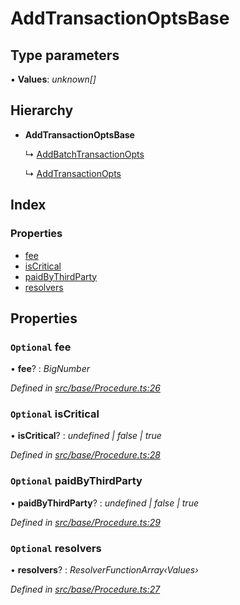 # AddTransactionOptsBase

## Type parameters

▪ **Values**: _unknown\[\]_

## Hierarchy

* **AddTransactionOptsBase**

  ↳ [AddBatchTransactionOpts](addbatchtransactionopts.md)

  ↳ [AddTransactionOpts](addtransactionopts.md)

## Index

### Properties

* [fee](addtransactionoptsbase.md#optional-fee)
* [isCritical](addtransactionoptsbase.md#optional-iscritical)
* [paidByThirdParty](addtransactionoptsbase.md#optional-paidbythirdparty)
* [resolvers](addtransactionoptsbase.md#optional-resolvers)

## Properties

### `Optional` fee

• **fee**? : _BigNumber_

_Defined in_ [_src/base/Procedure.ts:26_](https://github.com/PolymathNetwork/polymesh-sdk/blob/56921667/src/base/Procedure.ts#L26)

### `Optional` isCritical

• **isCritical**? : _undefined \| false \| true_

_Defined in_ [_src/base/Procedure.ts:28_](https://github.com/PolymathNetwork/polymesh-sdk/blob/56921667/src/base/Procedure.ts#L28)

### `Optional` paidByThirdParty

• **paidByThirdParty**? : _undefined \| false \| true_

_Defined in_ [_src/base/Procedure.ts:29_](https://github.com/PolymathNetwork/polymesh-sdk/blob/56921667/src/base/Procedure.ts#L29)

### `Optional` resolvers

• **resolvers**? : _ResolverFunctionArray‹Values›_

_Defined in_ [_src/base/Procedure.ts:27_](https://github.com/PolymathNetwork/polymesh-sdk/blob/56921667/src/base/Procedure.ts#L27)

